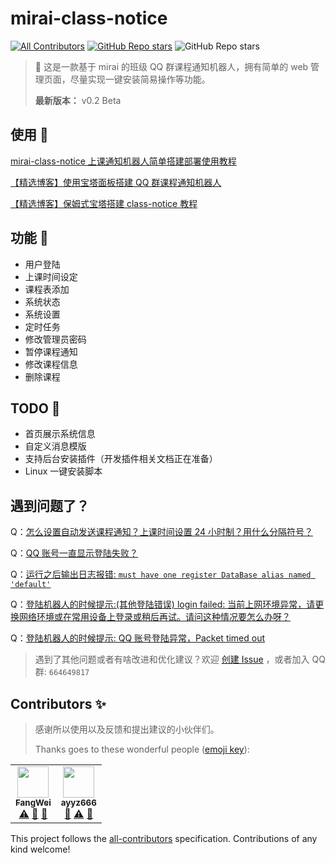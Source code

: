 # mirai-class-notice

<!-- ALL-CONTRIBUTORS-BADGE:START - Do not remove or modify this section -->
[![All Contributors](https://img.shields.io/badge/all_contributors-2-orange.svg?style=flat-square)](#contributors-)<!-- ALL-CONTRIBUTORS-BADGE:END -->
[![GitHub Repo stars](https://img.shields.io/badge/664649817-Join%20QQ%20Group-blue?style=flat-square&logo=tencentqq&logoColor=white)](https://jq.qq.com/?_wv=1027&k=rzlC4dys)
![GitHub Repo stars](https://img.shields.io/github/stars/PBK-B/mirai-class-notice?style=social)


> 🥳 这是一款基于 mirai 的班级 QQ 群课程通知机器人，拥有简单的 web 管理页面，尽量实现一键安装简易操作等功能。
>
> **最新版本：** v0.2 Beta

## 使用 🍗

[mirai-class-notice 上课通知机器人简单搭建部署使用教程](/docs/use.md)

[【精选博客】使用宝塔面板搭建 QQ 群课程通知机器人](https://www.fw1028.top/archives/177)

[【精选博客】保姆式宝塔搭建 class-notice 教程](docs/blog/bt-use-tutorial-21827.md)

## 功能 🦁

-   用户登陆
-   上课时间设定
-   课程表添加
-   系统状态
-   系统设置
-   定时任务
-   修改管理员密码
-   暂停课程通知
-   修改课程信息
-   删除课程

## TODO 🦑

-   首页展示系统信息
-   自定义消息模版
-   支持后台安装插件（开发插件相关文档正在准备）
-   Linux 一键安装脚本

## 遇到问题了？

Q：[怎么设置自动发送课程通知？上课时间设置 24 小时制？用什么分隔符号？](https://github.com/PBK-B/mirai-class-notice/issues/8#issuecomment-906876569)


Q：[QQ 账号一直显示登陆失败？](https://github.com/PBK-B/mirai-class-notice/issues/4#issuecomment-905483607)


Q：[运行之后输出日志报错: `must have one register DataBase alias named 'default'`](https://github.com/PBK-B/mirai-class-notice/issues/9#issuecomment-906110508)


Q：[登陆机器人的时候提示:(其他登陆错误) login failed: 当前上网环境异常，请更换网络环境或在常用设备上登录或稍后再试。请问这种情况要怎么办呀？](https://github.com/PBK-B/mirai-class-notice/issues/8#issuecomment-906104558)


Q：[登陆机器人的时候提示: QQ 账号登陆异常，Packet timed out](https://github.com/PBK-B/mirai-class-notice/issues/10)


> 遇到了其他问题或者有啥改进和优化建议？欢迎 [创建 Issue](https://github.com/PBK-B/mirai-class-notice/issues/new) ，或者加入 QQ 群: `664649817`

## Contributors ✨

> 感谢所以使用以及反馈和提出建议的小伙伴们。
>
> Thanks goes to these wonderful people ([emoji key](https://allcontributors.org/docs/en/emoji-key)):

<!-- ALL-CONTRIBUTORS-LIST:START - Do not remove or modify this section -->
<!-- prettier-ignore-start -->
<!-- markdownlint-disable -->
<table>
  <tr>
    <td align="center"><a href="https://www.fw1028.top/"><img src="https://avatars.githubusercontent.com/u/59783568?v=4?s=50" width="50px;" alt=""/><br /><sub><b>FangWei</b></sub></a><br /><a href="https://github.com/PBK-B/mirai-class-notice/commits?author=FW27623" title="Tests">⚠️</a> <a href="#blog-FW27623" title="Blogposts">📝</a> <a href="https://github.com/PBK-B/mirai-class-notice/issues?q=author%3AFW27623" title="Bug reports">🐛</a></td>
    <td align="center"><a href="https://github.com/ayyz666"><img src="https://avatars.githubusercontent.com/u/60257793?v=4?s=50" width="50px;" alt=""/><br /><sub><b>ayyz666</b></sub></a><br /><a href="https://github.com/PBK-B/mirai-class-notice/issues?q=author%3Aayyz666" title="Bug reports">🐛</a> <a href="https://github.com/PBK-B/mirai-class-notice/commits?author=ayyz666" title="Tests">⚠️</a> <a href="docs/blog/bt-use-tutorial-21827.md" title="Blogposts">📝</a></td>
  </tr>
</table>

<!-- markdownlint-restore -->
<!-- prettier-ignore-end -->

<!-- ALL-CONTRIBUTORS-LIST:END -->

This project follows the [all-contributors](https://github.com/all-contributors/all-contributors) specification. Contributions of any kind welcome!